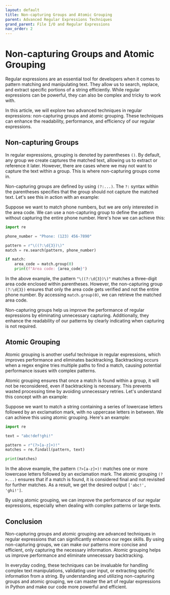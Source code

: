 ```yaml
---
layout: default
title: Non-capturing Groups and Atomic Grouping
parent: Advanced Regular Expressions Techniques
grand_parent: File I/O and Regular Expressions
nav_order: 2
---
```

# Non-capturing Groups and Atomic Grouping

Regular expressions are an essential tool for developers when it comes to pattern matching and manipulating text. They allow us to search, replace, and extract specific portions of a string efficiently. While regular expressions can be powerful, they can also be complex and tricky to work with.

In this article, we will explore two advanced techniques in regular expressions: non-capturing groups and atomic grouping. These techniques can enhance the readability, performance, and efficiency of our regular expressions.

## Non-capturing Groups

In regular expressions, grouping is denoted by parentheses `()`. By default, any group we create captures the matched text, allowing us to extract or reference it later. However, there are cases where we may not want to capture the text within a group. This is where non-capturing groups come in.

Non-capturing groups are defined by using `(?:...)`. The `?:` syntax within the parentheses specifies that the group should not capture the matched text. Let's see this in action with an example:

Suppose we want to match phone numbers, but we are only interested in the area code. We can use a non-capturing group to define the pattern without capturing the entire phone number. Here's how we can achieve this:

```python
import re

phone_number = "Phone: (123) 456-7890"

pattern = r"\((?:\d{3})\)"
match = re.search(pattern, phone_number)

if match:
    area_code = match.group(0)
    print(f"Area code: {area_code}")
```

In the above example, the pattern `"\((?:\d{3})\)"` matches a three-digit area code enclosed within parentheses. However, the non-capturing group `(?:\d{3})` ensures that only the area code gets verified and not the entire phone number. By accessing `match.group(0)`, we can retrieve the matched area code.

Non-capturing groups help us improve the performance of regular expressions by eliminating unnecessary capturing. Additionally, they enhance the readability of our patterns by clearly indicating when capturing is not required.

## Atomic Grouping

Atomic grouping is another useful technique in regular expressions, which improves performance and eliminates backtracking. Backtracking occurs when a regex engine tries multiple paths to find a match, causing potential performance issues with complex patterns.

Atomic grouping ensures that once a match is found within a group, it will not be reconsidered, even if backtracking is necessary. This prevents wasted processing time by avoiding unnecessary retries. Let's understand this concept with an example:

Suppose we want to match a string containing a series of lowercase letters followed by an exclamation mark, with no uppercase letters in between. We can achieve this using atomic grouping. Here's an example:

```python
import re

text = "abc!def!ghi!"

pattern = r"(?>[a-z]+)!"
matches = re.findall(pattern, text)

print(matches)
```

In the above example, the pattern `(?>[a-z]+)!` matches one or more lowercase letters followed by an exclamation mark. The atomic grouping `(?>...)` ensures that if a match is found, it is considered final and not revisited for further matches. As a result, we get the desired output `['abc!', 'ghi!']`.

By using atomic grouping, we can improve the performance of our regular expressions, especially when dealing with complex patterns or large texts.

## Conclusion

Non-capturing groups and atomic grouping are advanced techniques in regular expressions that can significantly enhance our regex skills. By using non-capturing groups, we can make our patterns more concise and efficient, only capturing the necessary information. Atomic grouping helps us improve performance and eliminate unnecessary backtracking.

In everyday coding, these techniques can be invaluable for handling complex text manipulations, validating user input, or extracting specific information from a string. By understanding and utilizing non-capturing groups and atomic grouping, we can master the art of regular expressions in Python and make our code more powerful and efficient.